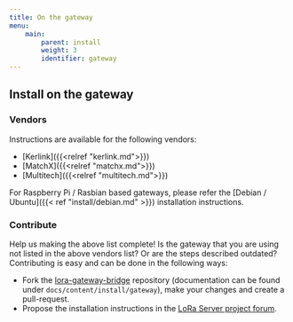 ```yaml
---
title: On the gateway
menu:
    main:
        parent: install
        weight: 3
        identifier: gateway
---
```


## Install on the gateway

### Vendors

Instructions are available for the following vendors:

* [Kerlink]({{<relref "kerlink.md">}})
* [MatchX]({{<relref "matchx.md">}})
* [Multitech]({{<relref "multitech.md">}})

For Raspberry Pi / Rasbian based gateways, please refer the
[Debian / Ubuntu]({{< ref "install/debian.md" >}}) installation instructions.

### Contribute

Help us making the above list complete! Is the gateway that you are using not
listed in the above vendors list? Or are the steps described outdated?
Contributing is easy and can be done in the following ways:

* Fork the [lora-gateway-bridge](https://github.com/brocaar/lora-gateway-bridge)
  repository (documentation can be found under `docs/content/install/gateway`),
  make your changes and create a pull-request.
* Propose the installation instructions in the [LoRa Server project forum](https://forum.loraserver.io).
